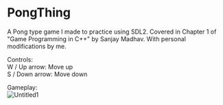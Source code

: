# PongThing
A Pong type game I made to practice using SDL2. Covered in Chapter 1 of "Game Programming in C++" by Sanjay Madhav. With personal modifications by me.

Controls:<br>
W / Up arrow: Move up <br>
S / Down arrow: Move down

Gameplay:<br>
![Untitled1](https://user-images.githubusercontent.com/39445038/125177115-e6e85400-e19e-11eb-9aea-6eec996159f0.gif)
